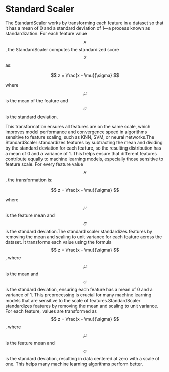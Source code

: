 # Standard Scaler
The StandardScaler works by transforming each feature in a dataset so that it has a mean of 0 and a standard deviation of 1—a process known as standardization. For each feature value $$ x $$, the StandardScaler computes the standardized score $$ z $$ as:

$$
z = \frac{x - \mu}{\sigma}
$$

where $$ \mu $$ is the mean of the feature and $$ \sigma $$ is the standard deviation.

This transformation ensures all features are on the same scale, which improves model performance and convergence speed in algorithms sensitive to feature scaling, such as KNN, SVM, or neural networks.The StandardScaler standardizes features by subtracting the mean and dividing by the standard deviation for each feature, so the resulting distribution has a mean of 0 and a variance of 1. This helps ensure that different features contribute equally to machine learning models, especially those sensitive to feature scale. For every feature value $$ x $$, the transformation is:

$$
z = \frac{x - \mu}{\sigma}
$$

where $$ \mu $$ is the feature mean and $$ \sigma $$ is the standard deviation.The standard scaler standardizes features by removing the mean and scaling to unit variance for each feature across the dataset. It transforms each value using the formula $$ z = \frac{x - \mu}{\sigma} $$, where $$ \mu $$ is the mean and $$ \sigma $$ is the standard deviation, ensuring each feature has a mean of 0 and a variance of 1. This preprocessing is crucial for many machine learning models that are sensitive to the scale of features.StandardScaler standardizes features by removing the mean and scaling to unit variance. For each feature, values are transformed as $$ z = \frac{x - \mu}{\sigma} $$, where $$ \mu $$ is the feature mean and $$ \sigma $$ is the standard deviation, resulting in data centered at zero with a scale of one. This helps many machine learning algorithms perform better.

